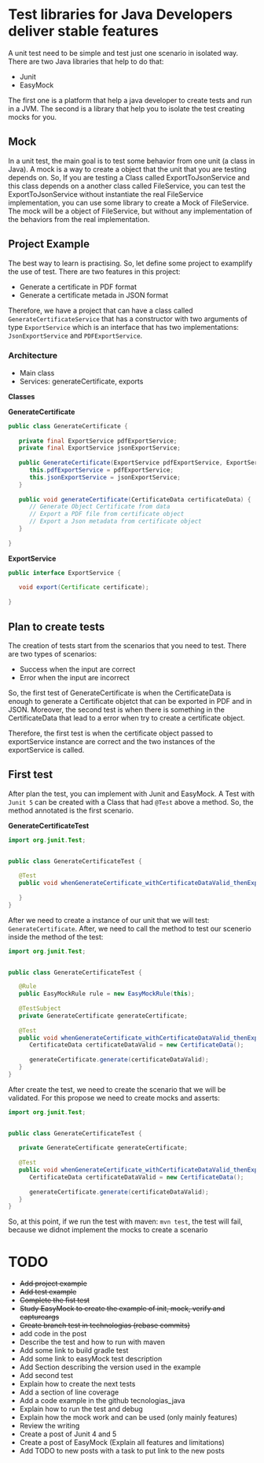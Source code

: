# Test libraries for Java Developers deliver stable features

A unit test need to be simple and test just one scenario in isolated way. There are two Java libraries that help to do
that:

* Junit
* EasyMock

The first one is a platform that help a java developer to create tests and run in a JVM. The second is a library that
help you to isolate the test creating mocks for you.

## Mock

In a unit test, the main goal is to test some behavior from one unit (a class in Java). A mock is a way to create a
object that the unit that you are testing depends on. So, If you are testing a Class called ExportToJsonService and this
class depends on a another class called FileService, you can test the ExportToJsonService without instantiate the real
FileService implementation, you can use some library to create a Mock of FileService. The mock will be a object of
FileService, but without any implementation of the behaviors from the real implementation.

## Project Example

The best way to learn is practising. So, let define some project to examplify the use of test. There are two features in
this project:

- Generate a certificate in PDF format
- Generate a certificate metada in JSON format

Therefore, we have a project that can have a class called `GenerateCertificateService` that has a constructor with two
arguments of type `ExportService` which is an interface that has two implementations: `JsonExportService`
and `PDFExportService`.

### Architecture

- Main class
- Services: generateCertificate, exports

**Classes**

**GenerateCertificate**

```java
public class GenerateCertificate {
   
   private final ExportService pdfExportService;
   private final ExportService jsonExportService;
   
   public GenerateCertificate(ExportService pdfExportService, ExportService jsonExportService) {
      this.pdfExportService = pdfExportService;
      this.jsonExportService = jsonExportService;
   }
   
   public void generateCertificate(CertificateData certificateData) {
      // Generate Object Certificate from data
      // Export a PDF file from certificate object
      // Export a Json metadata from certificate object
   }
   
}
```

**ExportService**

```java
public interface ExportService {
   
   void export(Certificate certificate);
   
}
```

## Plan to create tests

The creation of tests start from the scenarios that you need to test. There are two types of scenarios:

- Success when the input are correct
- Error when the input are incorrect

So, the first test of GenerateCertificate is when the CertificateData is enough to generate a Certificate objetct that
can be exported in PDF and in JSON. Moreover, the second test is when there is something in the CertificateData that
lead to a error when try to create a certificate object.

Therefore, the first test is when the certificate object passed to exportService instance are correct and the two
instances of the exportService is called.

## First test

After plan the test, you can implement with Junit and EasyMock. A Test with `Junit 5` can be created with a Class that
had `@Test` above a method. So, the method annotated is the first scenario.

**GenerateCertificateTest**

```java
import org.junit.Test;


public class GenerateCertificateTest {
   
   @Test
   public void whenGenerateCertificate_withCertificateDataValid_thenExportCertificate() {
      
   }
} 
```

After we need to create a instance of our unit that we will test: `GenerateCertificate`. After, we need to call the method to test our scenerio inside the method of the test:
```java
import org.junit.Test;


public class GenerateCertificateTest {

   @Rule
   public EasyMockRule rule = new EasyMockRule(this);
   
   @TestSubject
   private GenerateCertificate generateCertificate;
   
   @Test
   public void whenGenerateCertificate_withCertificateDataValid_thenExportCertificate() {
      CertificateData certificateDataValid = new CertificateData();
      
      generateCertificate.generate(certificateDataValid);
   }
} 
```

After create the test, we need to create the scenario that we will be validated. For this propose we need to create mocks and asserts:
```java
import org.junit.Test;


public class GenerateCertificateTest {
   
   private GenerateCertificate generateCertificate;
   
   @Test
   public void whenGenerateCertificate_withCertificateDataValid_thenExportCertificate() {
      CertificateData certificateDataValid = new CertificateData();
      
      generateCertificate.generate(certificateDataValid);
   }
} 
```

So, at this point, if we run the test with maven: `mvn test`, the test will fail, because we didnot implement the mocks to create a scenario


# TODO

* ~~Add project example~~
* ~~Add test example~~
* ~~Complete the fist test~~
* ~~Study EasyMock to create the example of init, mock, verify and captureargs~~
* ~~Create branch test in technologias (rebase commits)~~
* add code in the post
* Describe the test and how to run with maven
* Add some link to build gradle test
* Add some link to easyMock test description
* Add Section describing the version used in the example
* Add second test
* Explain how to create the next tests
* Add a section of line coverage
* Add a code example in the github tecnologias_java
* Explain how to run the test and debug
* Explain how the mock work and can be used (only mainly features)
* Review the writing
* Create a post of Junit 4 and 5
* Create a post of EasyMock (Explain all features and limitations)
* Add TODO to new posts with a task to put link to the new posts 
